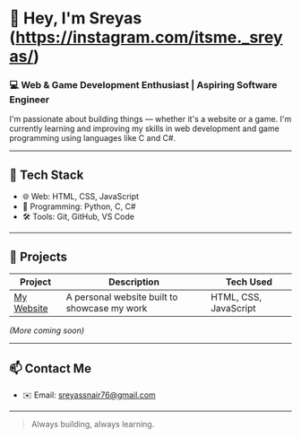 # 👋 Hey, I'm Sreyas (https://instagram.com/itsme._sreyas/)

### 💻 Web & Game Development Enthusiast | Aspiring Software Engineer

I'm passionate about building things — whether it's a website or a game. I'm currently learning and improving my skills in web development and game programming using languages like C and C#.

---

## 🧰 Tech Stack

- 🌐 Web: HTML, CSS, JavaScript
- 🐍 Programming: Python, C, C#
- 🛠 Tools: Git, GitHub, VS Code

---

## 📌 Projects

| Project | Description | Tech Used |
|--------|-------------|-----------|
| [My Website](https://sreyas-codes.github.io/website/) | A personal website built to showcase my work | HTML, CSS, JavaScript |

*(More coming soon)*

---

## 📫 Contact Me

- ✉️ Email: sreyassnair76@gmail.com

---

> Always building, always learning.


<!--
**sreyas-codes/sreyas-codes** is a ✨ _special_ ✨ repository because its `README.md` (this file) appears on your GitHub profile.

Here are some ideas to get you started:

- 🔭 I’m currently working on ...
- 🌱 I’m currently learning ...
- 👯 I’m looking to collaborate on ...
- 🤔 I’m looking for help with ...
- 💬 Ask me about ...
- 📫 How to reach me: ...
- 😄 Pronouns: ...
- ⚡ Fun fact: ...
-->
